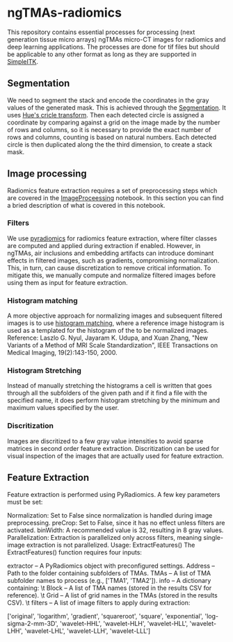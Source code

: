 # ngTMAs-radiomics
This repository contains essential processes for processing (next generation tissue micro arrays) ngTMAs micro-CT images for radiomics and deep learning applications. The processes are done for tif files but should be applicable to any other format as long as they are supported in [SimpleITK](https://pypi.org/project/SimpleITK/).

## Segmentation

We need to segment the stack and encode the coordinates in the gray values of the generated mask. This is achieved through the [Segmentation](https://github.com/kiataj/ngTMAs-radiomics/blob/main/Segmentation.ipynb). It uses [Hue's cricle transform](https://docs.opencv.org/3.4/d4/d70/tutorial_hough_circle.html). Then each detected circle is assigned a coordinate by comparing against a grid on the image made by the number of rows and columns, so it is necessary to provide the exact number of rows and columns, counting is based on natural numbers. Each detected circle is then duplicated along the the third dimension, to create a stack mask.

## Image processing

Radiomics feature extraction requires a set of preprocessing steps which are covered in the [ImageProceessing](https://github.com/kiataj/ngTMAs-radiomics/blob/main/ImageProcessing.ipynb) notebook. In this section you can find a bried description of what is covered in this notebook.

### Filters

We use [pyradiomics](https://pyradiomics.readthedocs.io/en/2.0.1/index.html) for radiomics feature extraction, where filter classes are computed and applied during extraction if enabled. However, in ngTMAs, air inclusions and embedding artifacts can introduce dominant effects in filtered images, such as gradients, compromising normalization. This, in turn, can cause discretization to remove critical information. To mitigate this, we manually compute and normalize filtered images before using them as input for feature extraction.


### Histogram matching

A more objective approach for normalizing images and subsequent filtered images is to use [histogram matching](https://simpleitk.org/doxygen/latest/html/classitk_1_1simple_1_1HistogramMatchingImageFilter.html), where a reference image histogram is used as a templated for the histogram of the to be normalized images. <br>
Reference: Laszlo G. Nyul, Jayaram K. Udupa, and Xuan Zhang, "New Variants of a Method of MRI Scale Standardization", IEEE Transactions on Medical Imaging, 19(2):143-150, 2000.

### Histogram Stretching

Instead of manually stretching the histograms a cell is written that goes through all the subfolders of the given path and if it find a file with the specified name, it does perform histogram stretching by the minimum and maximum values specified by the user. 

### Discritization

Images are discritized to a few gray value intensities to avoid sparse matrices in second order feature extraction. Discritization can be used for visual inspection of the images that are actually used for feature extraction.

## Feature Extraction

Feature extraction is performed using PyRadiomics. A few key parameters must be set:

Normalization: Set to False since normalization is handled during image preprocessing.
preCrop: Set to False, since it has no effect unless filters are activated.
binWidth: A recommended value is 32, resulting in 8 gray values.
Parallelization: Extraction is parallelized only across filters, meaning single-image extraction is not parallelized.
Usage: ExtractFeatures()
The ExtractFeatures() function requires four inputs:

extractor – A PyRadiomics object with preconfigured settings.
Address – Path to the folder containing subfolders of TMAs.
TMAs – A list of TMA subfolder names to process (e.g., ['TMA1', 'TMA2']).
info – A dictionary containing:
\t Block – A list of TMA names (stored in the results CSV for reference).
\t Grid – A list of grid names in the TMAs (stored in the results CSV).
\t filters – A list of image filters to apply during extraction:

['original', 'logarithm', 'gradient', 'squareroot', 'square', 'exponential', 
 'log-sigma-2-mm-3D', 'wavelet-HHL', 'wavelet-HLH', 'wavelet-HLL', 
 'wavelet-LHH', 'wavelet-LHL', 'wavelet-LLH', 'wavelet-LLL']
